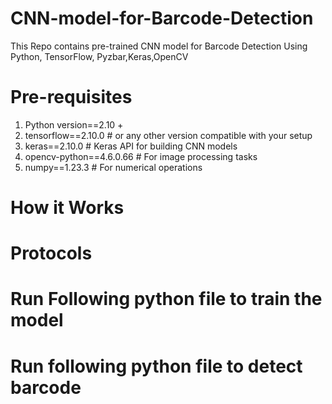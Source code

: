 # CNN-model-for-Barcode-Detection
This Repo contains pre-trained CNN model for Barcode Detection Using Python, TensorFlow, Pyzbar,Keras,OpenCV

# Pre-requisites 
1) Python version==2.10 +
2) tensorflow==2.10.0  # or any other version compatible with your setup
3) keras==2.10.0       # Keras API for building CNN models
4) opencv-python==4.6.0.66  # For image processing tasks
5) numpy==1.23.3       # For numerical operations

# How it Works


# Protocols

# Run Following python file to train the model

# Run following python file to detect barcode
